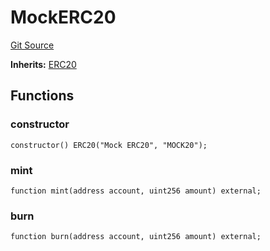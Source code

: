 # MockERC20
[Git Source](https://github.com/G7DAO/protocol/blob/1e1f8f95881a2f3fd7dca8655f2c3270ce027c4e/contracts/mock/tokens.sol)

**Inherits:**
[ERC20](/contracts/token/ERC20.sol/contract.ERC20.md)


## Functions
### constructor


```solidity
constructor() ERC20("Mock ERC20", "MOCK20");
```

### mint


```solidity
function mint(address account, uint256 amount) external;
```

### burn


```solidity
function burn(address account, uint256 amount) external;
```

